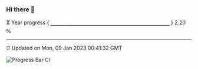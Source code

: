 ### Hi there 👋

⏳ Year progress { ▁▁▁▁▁▁▁▁▁▁▁▁▁▁▁▁▁▁▁▁▁▁▁▁▁▁▁▁▁▁ } 2.20 %

---

⏰ Updated on Mon, 09 Jan 2023 00:41:32 GMT

![Progress Bar CI](https://github.com/Shyam-Makwana/GitHub-Actions-Demo/workflows/Progress%20Bar%20CI/badge.svg)
